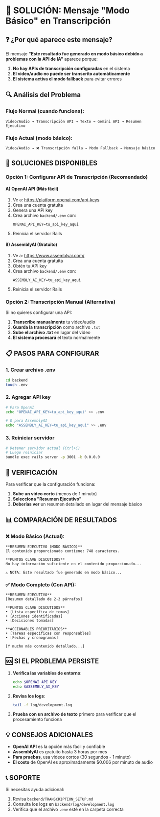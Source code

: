 # 🔧 SOLUCIÓN: Mensaje "Modo Básico" en Transcripción

## ❓ ¿Por qué aparece este mensaje?

El mensaje **"Este resultado fue generado en modo básico debido a problemas con la API de IA"** aparece porque:

1. **No hay APIs de transcripción configuradas** en el sistema
2. **El video/audio no puede ser transcrito automáticamente**
3. **El sistema activa el modo fallback** para evitar errores

## 🔍 Análisis del Problema

### Flujo Normal (cuando funciona):
```
Video/Audio → Transcripción API → Texto → Gemini API → Resumen Ejecutivo
```

### Flujo Actual (modo básico):
```
Video/Audio → ❌ Transcripción falla → Modo Fallback → Mensaje básico
```

## 🚀 SOLUCIONES DISPONIBLES

### Opción 1: Configurar API de Transcripción (Recomendado)

#### A) OpenAI API (Más fácil)
1. Ve a: https://platform.openai.com/api-keys
2. Crea una cuenta gratuita
3. Genera una API key
4. Crea archivo `backend/.env` con:
   ```
   OPENAI_API_KEY=tu_api_key_aqui
   ```
5. Reinicia el servidor Rails

#### B) AssemblyAI (Gratuito)
1. Ve a: https://www.assemblyai.com/
2. Crea una cuenta gratuita
3. Obtén tu API key
4. Crea archivo `backend/.env` con:
   ```
   ASSEMBLY_AI_KEY=tu_api_key_aqui
   ```
5. Reinicia el servidor Rails

### Opción 2: Transcripción Manual (Alternativa)

Si no quieres configurar una API:

1. **Transcribe manualmente** tu video/audio
2. **Guarda la transcripción** como archivo `.txt`
3. **Sube el archivo .txt** en lugar del video
4. **El sistema procesará** el texto normalmente

## 📋 PASOS PARA CONFIGURAR

### 1. Crear archivo .env
```bash
cd backend
touch .env
```

### 2. Agregar API key
```bash
# Para OpenAI
echo "OPENAI_API_KEY=tu_api_key_aqui" >> .env

# O para AssemblyAI
echo "ASSEMBLY_AI_KEY=tu_api_key_aqui" >> .env
```

### 3. Reiniciar servidor
```bash
# Detener servidor actual (Ctrl+C)
# Luego reiniciar
bundle exec rails server -p 3001 -b 0.0.0.0
```

## 🔧 VERIFICACIÓN

Para verificar que la configuración funciona:

1. **Sube un video corto** (menos de 1 minuto)
2. **Selecciona "Resumen Ejecutivo"**
3. **Deberías ver** un resumen detallado en lugar del mensaje básico

## 📊 COMPARACIÓN DE RESULTADOS

### ❌ Modo Básico (Actual):
```
**RESUMEN EJECUTIVO (MODO BÁSICO)**
El contenido proporcionado contiene: 748 caracteres.

**PUNTOS CLAVE DISCUTIDOS**
No hay información suficiente en el contenido proporcionado...

⚠️ NOTA: Este resultado fue generado en modo básico...
```

### ✅ Modo Completo (Con API):
```
**RESUMEN EJECUTIVO**
[Resumen detallado de 2-3 párrafos]

**PUNTOS CLAVE DISCUTIDOS**
• [Lista específica de temas]
• [Acciones identificadas]
• [Decisiones tomadas]

**ACCIONABLES PRIORITARIOS**
• [Tareas específicas con responsables]
• [Fechas y cronogramas]

[Y mucho más contenido detallado...]
```

## 🆘 SI EL PROBLEMA PERSISTE

1. **Verifica las variables de entorno**:
   ```bash
   echo $OPENAI_API_KEY
   echo $ASSEMBLY_AI_KEY
   ```

2. **Revisa los logs**:
   ```bash
   tail -f log/development.log
   ```

3. **Prueba con un archivo de texto** primero para verificar que el procesamiento funciona

## 💡 CONSEJOS ADICIONALES

- **OpenAI API** es la opción más fácil y confiable
- **AssemblyAI** es gratuito hasta 3 horas por mes
- **Para pruebas**, usa videos cortos (30 segundos - 1 minuto)
- **El costo** de OpenAI es aproximadamente $0.006 por minuto de audio

## 📞 SOPORTE

Si necesitas ayuda adicional:
1. Revisa `backend/TRANSCRIPTION_SETUP.md`
2. Consulta los logs en `backend/log/development.log`
3. Verifica que el archivo `.env` esté en la carpeta correcta

